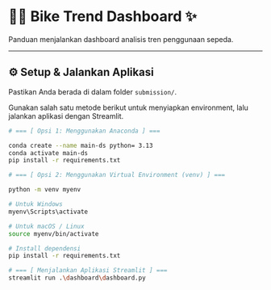 # 🚴‍♀️ Bike Trend Dashboard ✨

Panduan menjalankan dashboard analisis tren penggunaan sepeda.

---

## ⚙️ Setup & Jalankan Aplikasi

Pastikan Anda berada di dalam folder `submission/`.

Gunakan salah satu metode berikut untuk menyiapkan environment, lalu jalankan aplikasi dengan Streamlit.

```bash
# === [ Opsi 1: Menggunakan Anaconda ] ===

conda create --name main-ds python= 3.13
conda activate main-ds
pip install -r requirements.txt

# === [ Opsi 2: Menggunakan Virtual Environment (venv) ] ===

python -m venv myenv

# Untuk Windows
myenv\Scripts\activate

# Untuk macOS / Linux
source myenv/bin/activate

# Install dependensi
pip install -r requirements.txt

# === [ Menjalankan Aplikasi Streamlit ] ===
streamlit run .\dashboard\dashboard.py

